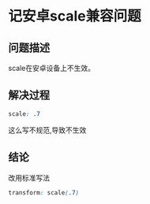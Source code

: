 # 记安卓scale兼容问题

## 问题描述
scale在安卓设备上不生效。

## 解决过程

```css
scale: .7
```
这么写不规范,导致不生效
## 结论
改用标准写法
```css
transform: scale(.7)
```